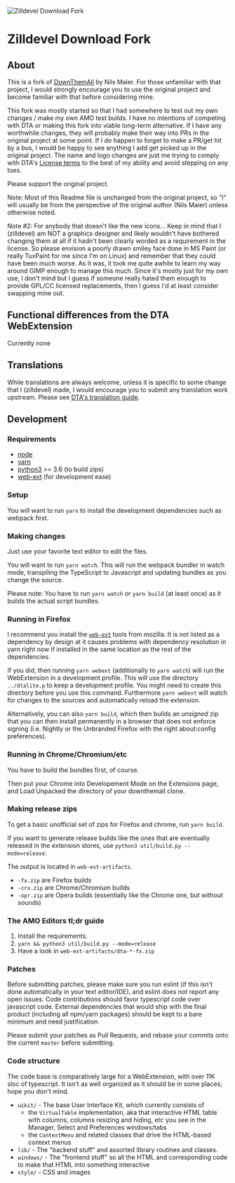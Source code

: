 
![Zilldevel Download Fork](https://raw.githubusercontent.com/zilldevel/firefox-addons-downthemall/master/style/icon128.png)

# Zilldevel Download Fork

## About

This is a fork of [DownThemAll](https://github.com/downthemall/downthemall) by Nils Maier. For those unfamiliar with that project, I would strongly encourage you to use the original project and become familiar with that before considering mine.

This fork was mostly started so that I had somewhere to test out my own changes / make my own AMO test builds. I have no intentions of competing with DTA or making this fork into viable long-term alternative. If I have any worthwhile changes, they will probably make their way into PRs in the original project at some point. If I *do* happen to forget to make a PR/get hit by a bus, I would be happy to see anything I add get picked up in the original project. The name and logo changes are just me trying to comply with DTA's [License terms](https://github.com/downthemall/downthemall/blob/master/LICENSE.md) to the best of my ability and avoid stepping on any toes.

Please support the original project.

Note: Most of this Readme file is unchanged from the original project, so "I" will usually be from the perspective of the original author (Nils Maier) unless otherwise noted.

Note \#2: For anybody that doesn't like the new icons... Keep in mind that I (zilldevel) am NOT a graphics designer and likely wouldn't have bothered changing them at all if it hadn't been clearly worded as a requirement in the license. So please envision a poorly drawn smiley face done in MS Paint (or really TuxPaint for me since I'm on Linux) and remember that they could have been much worse. As it was, it took me quite awhile to learn my way around GIMP enough to manage this much. Since it's mostly just for my own use, I don't mind but I guess if someone really hated them enough to provide GPL/CC licensed replacements, then I guess I'd at least consider swapping mine out.


## Functional differences from the DTA WebExtension

Currently none

## Translations

While translations are always welcome, unless it is specific to some change that I (zilldevel) made, I would encourage you to submit any translation work upstream. Please see [DTA's translation guide](https://github.com/downthemall/downthemall/blob/master/_locales/Readme.md).

## Development

### Requirements

- [node](https://nodejs.org/en/)
- [yarn](https://yarnpkg.com/)
- [python3](https://www.python.org/) >= 3.6 (to build zips)
- [web-ext](https://www.npmjs.com/package/web-ext) (for development ease)

### Setup

You will want to run `yarn` to install the development dependencies such as webpack first.

### Making changes

Just use your favorite text editor to edit the files.

You will want to run `yarn watch`.
This will run the webpack bundler in watch mode, transpiling the TypeScript to Javascript and updating bundles as you change the source.

Please note: You have to run `yarn watch` or `yarn build` (at least once) as it builds the actual script bundles.

### Running in Firefox

I recommend you install the [`web-ext`](https://www.npmjs.com/package/web-ext) tools from mozilla. It is not listed as a dependency by design at it causes problems with dependency resolution in yarn right now if installed in the same location as the rest of the dependencies.

If you did, then running `yarn webext` (additionally to `yarn watch`) will run the WebExtension in a development profile. This will use the directory `../dtalite.p` to keep a development profile. You might need to create this directory before you use this command. Furthermore `yarn webext` will watch for changes to the sources and automatically reload the extension.
  
Alternatively, you can also `yarn build`, which then builds an *unsigned* zip that you can then install permanently in a browser that does not enforce signing (i.e. Nightly or the Unbranded Firefox with the right about:config preferences).

### Running in Chrome/Chromium/etc

You have to build the bundles first, of course.

Then put your Chrome into Developement Mode on the Extensions page, and Load Unpacked the directory of your downthemall clone.

### Making release zips

To get a basic unofficial set of zips for Firefox and chrome, run `yarn build`.

If you want to generate release builds like the ones that are eventually released in the extension stores, use `python3 util/build.py --mode=release`.

The output is located in `web-ext-artifacts`.

- `-fx.zip` are Firefox builds
- `-crx.zip` are Chrome/Chromium builds
- `-opr.zip` are Opera builds (essentially like the Chrome one, but without sounds)

### The AMO Editors tl;dr guide

  1. Install the requirements.
  2. `yarn && python3 util/build.py --mode=release`
  3. Have a look in `web-ext-artifacts/dta-*-fx.zip`

### Patches

Before submitting patches, please make sure you run eslint (if this isn't done automatically in your text editor/IDE), and eslint does not report any open issues. Code contributions should favor typescript code over javascript code. External dependencies that would ship with the final product (including all npm/yarn packages) should be kept to a bare minimum and need justification.

Please submit your patches as Pull Requests, and rebase your commits onto the current `master` before submitting.

### Code structure

The code base is comparatively large for a WebExtension, with over 11K sloc of typescript.
It isn't as well organized as it should be in some places; hope you don't mind.

- `uikit/` - The base User Interface Kit, which currently consists of
  - the `VirtualTable` implementation, aka that interactive HTML table with columns, columns resizing and hiding, etc you see in the Manager, Select and Preferences windows/tabs
  - the `ContextMenu` and related classes that drive the HTML-based context menus
- `lib/` - The "backend stuff" and assorted library routines and classes.
- `windows/` - The "frontend stuff" so all the HTML and corresponding code to make that HTML into something interactive
- `style/` - CSS and images

